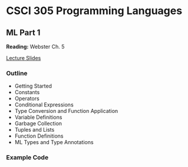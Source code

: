# CSCI 305 Programming Languages

## ML Part 1

**Reading:** Webster Ch. 5

[Lecture Slides](slides/Lecture12.pdf)

### Outline

* Getting Started
* Constants
* Operators
* Conditional Expressions
* Type Conversion and Function Application
* Variable Definitions
* Garbage Collection
* Tuples and Lists
* Function Definitions
* ML Types and Type Annotations

### Example Code

